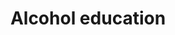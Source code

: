 ---
title: Alcohol education
longTitle: 'Alcohol education'
tags:
- gccommon
narrowerTerm:
- "[[Education]]"
relatedTerm:
- "[[Alcoholism Alcohol consumption]]"
---